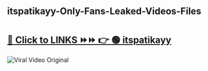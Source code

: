 
 ## itspatikayy-Only-Fans-Leaked-Videos-Files

# <h2><a href="https://mediaupload.pro?itspatikayy">🔗 Click to LINKS ⏩⏩ 👉 🟢 itspatikayy </a></h2>

<a href="https://mediaupload.pro?itspatikayy" rel="nofollow" data-target="animated-image.originalLink"><img src="https://i.ibb.co.com/xMMVF88/686577567.gif" alt="Viral Video Original" style="max-width: 100%; display: inline-block;" data-target="animated-image.originalImage"></a>